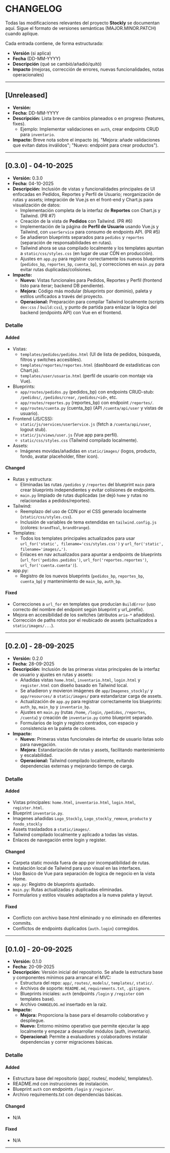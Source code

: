 # CHANGELOG

Todas las modificaciones relevantes del proyecto **Stockly** se documentan aquí.
Sigue el formato de versiones semánticas (MAJOR.MINOR.PATCH) cuando aplique.

Cada entrada contiene, de forma estructurada:
- **Versión** (si aplica)
- **Fecha** (DD-MM-YYYY)
- **Descripción** (qué se cambió/añadió/quitó)
- **Impacto** (mejoras, corrección de errores, nuevas funcionalidades, notas operacionales)

---

## [Unreleased]
- **Versión:**
- **Fecha:** DD-MM-YYYY
- **Descripción:** Lista breve de cambios planeados o en progreso (features, fixes).
  - Ejemplo: Implementar validaciones en `auth`, crear endpoints CRUD para `inventario`.
- **Impacto:** Breve nota sobre el impacto (ej. "Mejora: añade validaciones que evitan datos inválidos"; "Nuevo: endpoint para crear productos").

---

## [0.3.0] - 04-10-2025
- **Versión:** 0.3.0
- **Fecha:** 04-10-2025
- **Descripción:** Inclusión de vistas y funcionalidades principales de UI enfocadas en Pedidos, Reportes y Perfil de Usuario; reorganización de rutas y assets; integración de Vue.js en el front-end y Chart.js para visualización de datos:
  - Implementación completa de la interfaz de **Reportes** con Chart.js y Tailwind. (PR #7)
  - Creación de la vista de **Pedidos** con Tailwind. (PR #6)
  - Implementación de la página de **Perfil de Usuario** usando Vue.js y Tailwind, con `userService` para consumo de endpoints API. (PR #5)
  - Se añadieron blueprints separados para `pedidos` y `reportes` (separación de responsabilidades en rutas).
  - Tailwind ahora se usa compilado localmente y los templates apuntan a `static/css/styles.css` (en lugar de usar CDN en producción).
  - Ajustes en `app.py` para registrar correctamente los nuevos blueprints (`pedidos_bp`, `reportes_bp`, `cuenta_bp`), y correcciones en `main.py` para evitar rutas duplicadas/colisiones.
- **Impacto:**
  - **Nuevo:** Vistas funcionales para Pedidos, Reportes y Perfil (frontend listo para iterar; backend DB pendiente).
  - **Mejora:** Código más modular (blueprints por dominio), paleta y estilos unificados a través del proyecto.
  - **Operacional:** Preparación para compilar Tailwind localmente (scripts `dev:css` / `build:css`), y punto de partida para enlazar la lógica del backend (endpoints API) con Vue en el frontend.

### Detalle
#### Added
- Vistas:
  - `templates/pedidos/pedidos.html` (UI de lista de pedidos, búsqueda, filtros y switches accesibles).
  - `templates/reportes/reportes.html` (dashboard de estadísticas con Chart.js).
  - `templates/user/usuario.html` (perfil de usuario con montaje vía Vue).
- Blueprints:
  - `app/routes/pedidos.py` (pedidos_bp) con endpoints CRUD-stub: `/pedidos/`, `/pedidos/crear`, `/pedidos/<id>`, etc.
  - `app/routes/reportes.py` (reportes_bp) con endpoint `/reportes/`.
  - `app/routes/cuenta.py` (cuenta_bp) (API `/cuenta/api/user` y vistas de usuario).
- Frontend (JS/CSS):
  - `static/js/services/userService.js` (fetch a `/cuenta/api/user`, logout stub).
  - `static/js/views/user.js` (Vue app para perfil).
  - `static/css/styles.css` (Tailwind compilado localmente).
- Assets:
  - Imágenes movidas/añadidas en `static/images/` (logos, producto, fondo, avatar placeholder, filter icon).

#### Changed
- Rutas y estructura:
  - Eliminadas las rutas `/pedidos` y `/reportes` del blueprint `main` para crear blueprints independientes y evitar colisiones de endpoints.
  - `main.py` limpiado de rutas duplicadas (se dejó `home` y rutas no relacionadas a pedidos/reportes).
- Tailwind:
  - Reemplazo del uso de CDN por el CSS generado localmente (`static/css/styles.css`).
  - Inclusión de variables de tema extendidas en `tailwind.config.js` (colores: `brandTeal`, `brandOrange`).
- Templates:
  - Todos los templates principales actualizados para usar `url_for('static', filename='css/styles.css')` y `url_for('static', filename='images/…')`.
  - Enlaces en nav actualizados para apuntar a endpoints de blueprints (`url_for('pedidos.pedidos')`, `url_for('reportes.reportes')`, `url_for('cuenta.cuenta')`).
- app.py:
  - Registro de los nuevos blueprints (`pedidos_bp`, `reportes_bp`, `cuenta_bp`) y mantenimiento de `main_bp`, `auth_bp`.

#### Fixed
- Correcciones a `url_for` en templates que producían `BuildError` (uso correcto del nombre del endpoint según blueprint y url_prefix).
- Mejora en accesibilidad de los switches (atributos `aria-*` añadidos).
- Corrección de paths rotos por el reubicado de assets (actualizados a `static/images/...`).

---

## [0.2.0] - 28-09-2025
- **Versión:** 0.2.0
- **Fecha:** 28-09-2025
- **Descripción:** Inclusión de las primeras vistas principales de la interfaz de usuario y ajustes en rutas y assets:
  - Añadidas vistas `home.html`, `inventario.html`, `login.html` y `register.html` con diseño basado en Tailwind local.
  - Se añadieron y movieron imágenes de `app/Imagenes_stockly/` y `app/resources/` a `static/images/` para estandarizar carga de assets.
  - Actualización de `app.py` para registrar correctamente los blueprints: `auth_bp`, `main_bp` y `inventario_bp`.
  - Ajustes en `main.py` (rutas `/home`, `/login`, `/pedidos`, `/reportes`, `/cuenta`) y creación de `inventario.py` como blueprint separado.
  - Formularios de login y registro centrados, con espacio y consistencia en la paleta de colores.
- **Impacto:** 
  - **Nuevo:** Primeras vistas funcionales de interfaz de usuario listas solo para navegación.
  - **Mejora:** Estandarización de rutas y assets, facilitando mantenimiento y escalabilidad.
  - **Operacional:** Tailwind compilado localmente, evitando dependencias externas y mejorando tiempo de carga.

### Detalle
#### Added
- Vistas principales: `home.html`, `inventario.html`, `login.html`, `register.html`.
- Blueprint `inventario.py`.
- Imagenes añadidas `Logo_Stockly`, `Logo_stockly_remove`, `producto` y `fondo_stockly`
- Assets trasladados a `static/images/`.
- Tailwind compilado localmente y aplicado a todas las vistas.
- Enlaces de navegación entre login y register.

#### Changed
- Carpeta static movida fuera de app por incompatibilidad de rutas.
- Instalación local de Tailwind para uso visual en las interfaces.
- Uso Basico de Vue para separación de logica de negocio en la vista Home.
- `app.py`: Registro de blueprints ajustado.
- `main.py`: Rutas actualizadas y duplicadas eliminadas.
- Formularios y estilos visuales adaptados a la nueva paleta y layout.

#### Fixed
- Conflicto con archivo base.html eliminado y no eliminado en diferentes commits.
- Conflictos de endpoints duplicados (`auth.login`) corregidos.

---

## [0.1.0] - 20-09-2025
- **Versión:** 0.1.0
- **Fecha:** 20-09-2025
- **Descripción:** Versión inicial del repositorio. Se añade la estructura base y componentes mínimos para arrancar el MVC:
  - Estructura del repo: `app/`, `routes/`, `models/`, `templates/`, `static/`.
  - Archivos de soporte: `README.md`, `requirements.txt`, `.gitignore`.
  - Blueprints iniciales: `auth` (endpoints `/login` y `/register` con templates base).
  - Archivo `CHANGELOG.md` insertado en la raíz.
- **Impacto:** 
  - **Mejora:** Proporciona la base para el desarrollo colaborativo y despliegue.  
  - **Nuevo:** Entorno mínimo operativo que permite ejecutar la app localmente y empezar a desarrollar módulos (auth, inventario).  
  - **Operacional:** Permite a evaluadores y colaboradores instalar dependencias y correr migraciones básicas.

### Detalle
#### Added
- Estructura base del repositorio (app/, routes/, models/, templates/).
- README.md con instrucciones de instalación.
- Blueprint `auth` con endpoints `/login` y `/register`.
- Archivo requirements.txt con dependencias básicas.

#### Changed
- N/A

#### Fixed
- N/A

---